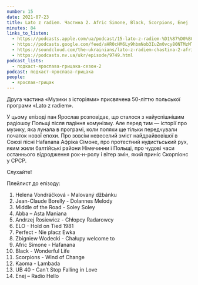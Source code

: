 ```yaml
---
number: 15
date: 2021-07-23
title: Lato z radiem. Частина 2. Afric Simone, Black, Scorpions, Enej
minutes: 84
links_to_listen:
  - https://podcasts.apple.com/ua/podcast/15-lato-z-radiem-%D1%87%D0%B0%D1%81%D1%82%D0%B8%D0%BD%D0%B0-2-afric-simone-black-scorpions-enej/id1546083745?i=1000529782867
  - https://podcasts.google.com/feed/aHR0cHM6Ly9hbmNob3IuZm0vcy80NTMzMTgxMC9wb2RjYXN0L3Jzcw/episode/ZjMwOTU1YmQtZmIyMC00NTgzLWFlMmYtZjEzN2EwMWQxYWVh
  - https://soundcloud.com/the-ukrainians/lato-z-radiem-chastina-2-afric-simone-black-scorpions-enej?in=the-ukrainians/sets/muzykazist
  - https://podcasts.nv.ua/ukr/episode/9749.html
podcast_lists:
  - подкаст-ярослава-грицака-сезон-2
podcast: подкаст-ярослава-грицака
people:
  - ярослав-грицак
---
```


Друга частина «Музики з історіями» присвячена 50-літтю польської програми «Lato
z radiem».

У цьому епізоді пан Ярослав розповідає, що сталося з найуспішнішим радіошоу
Польщі після падіння комунізму. Але перед тим — історії про музику, яка лунала
в програмі, коли поляки ще тільки передчували початок нової епохи. Про зовсім
невеселий зміст найдрайвовішої в Союзі пісні Hafanana Афріка Сімоне, про
протестний нудистьський рух, яким жили балтійські райони Німечинни і Польщі,
  про чудові часи останнього відродження рок-н-ролу і вітер змін, який приніс
  Скорпіонс у СРСР.

Слухайте!

Плейлист до епізоду:

1. Helena Vondráčková - Malovaný džbánku
2. Jean-Claude Borelly - Dolannes Melody
3. Middle of the Road - Soley Soley
4. Abba – Asta Maniana
5. Andrzej Rosiewicz - Chłopcy Radarowcy
6. ELO - Hold on Tied 1981
7. Perfect - Nie płacz Ewka
8. Zbigniew Wodecki - Chałupy welcome to
9. Afric Simone - Hafanana
10. Black - Wonderful Life
11. Scorpions - Wind of Change
12. Kaoma - Lambada
13. UB 40 - Can’t Stop Falling in Love
14. Enej – Radio Hello
